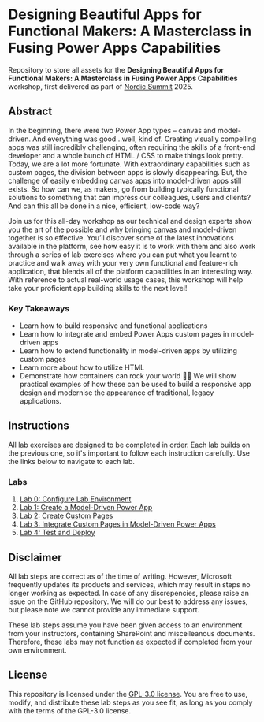 # Designing Beautiful Apps for Functional Makers: A Masterclass in Fusing Power Apps Capabilities

Repository to store all assets for the **Designing Beautiful Apps for Functional Makers: A Masterclass in Fusing Power Apps Capabilities** workshop, first delivered as part of [Nordic Summit](https://nordicsummit.info/) 2025.

## Abstract

In the beginning, there were two Power App types – canvas and model-driven. And everything was good…well, kind of. Creating visually compelling apps was still incredibly challenging, often requiring the skills of a front-end developer and a whole bunch of HTML / CSS to make things look pretty. Today, we are a lot more fortunate. With extraordinary capabilities such as custom pages, the division between apps is slowly disappearing. But, the challenge of easily embedding canvas apps into model-driven apps still exists. So how can we, as makers, go from building typically functional solutions to something that can impress our colleagues, users and clients? And can this all be done in a nice, efficient, low-code way?

Join us for this all-day workshop as our technical and design experts show you the art of the possible and why bringing canvas and model-driven together is so effective. You’ll discover some of the latest innovations available in the platform, see how easy it is to work with them and also work through a series of lab exercises where you can put what you learnt to practice and walk away with your very own functional and feature-rich application, that blends all of the platform capabilities in an interesting way. With reference to actual real-world usage cases, this workshop will help take your proficient app building skills to the next level!

### Key Takeaways

- Learn how to build responsive and functional applications
- Learn how to integrate and embed Power Apps custom pages in model-driven apps
- Learn how to extend functionality in model-driven apps by utilizing custom pages
- Learn more about how to utilize HTML
- Demonstrate how containers can rock your world 🎸🤘 We will show practical examples of how these can be used to build a responsive app design and modernise the appearance of traditional, legacy applications.

## Instructions

All lab exercises are designed to be completed in order. Each lab builds on the previous one, so it's important to follow each instruction carefully. Use the links below to navigate to each lab.

### Labs

1. [Lab 0: Configure Lab Environment](./Lab0-ConfigureLabEnvironment.md)
2. [Lab 1: Create a Model-Driven Power App](./Lab1-CreateModelDrivenPowerApp.md)
3. [Lab 2: Create Custom Pages](./Lab2-CreateCustomPages.md)
4. [Lab 3: Integrate Custom Pages in Model-Driven Power Apps](./Lab3-IntegrateCustomPagesInModelDrivenPowerApps.md)
5. [Lab 4: Test and Deploy](./Lab4-TestAndDeploy.md)

## Disclaimer

All lab steps are correct as of the time of writing. However, Microsoft frequently updates its products and services, which may result in steps no longer working as expected. In case of any discrepencies, please raise an issue on the GitHub repository. We will do our best to address any issues, but please note we cannot provide any immediate support.

These lab steps assume you have been given access to an environment from your instructors, containing SharePoint and miscelleanous documents. Therefore, these labs may not function as expected if completed from your own environment.

## License

This repository is licensed under the [GPL-3.0 license](./LICENSE). You are free to use, modify, and distribute these lab steps as you see fit, as long as you comply with the terms of the GPL-3.0 license.